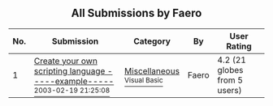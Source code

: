 ﻿<div align="center">

## All Submissions by Faero

</div>

No.  | Submission | Category | By   | User Rating
---- | ---------- | -------- | ---- | -----------
1 | [Create your own scripting language \-\-\-\-\-example\-\-\-\-\-<br /><sup>2003-02-19 21:25:08</sup>](https://github.com/Planet-Source-Code/faero-create-your-own-scripting-language-example__1-43364) | [Miscellaneous<br /><sup>Visual Basic</sup>](../ByCategory/miscellaneous__1-1.md) | Faero | 4.2 (21 globes from 5 users)
